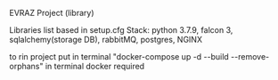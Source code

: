 EVRAZ Project (library)


Libraries list based in setup.cfg
Stack: python 3.7.9, falcon 3, sqlalchemy(storage DB), rabbitMQ, postgres, NGINX

to rin project put in terminal "docker-compose up -d --build --remove-orphans" in terminal
docker required